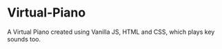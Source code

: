 # Virtual-Piano
A Virtual Piano created using Vanilla JS, HTML and CSS, which plays key sounds too.
